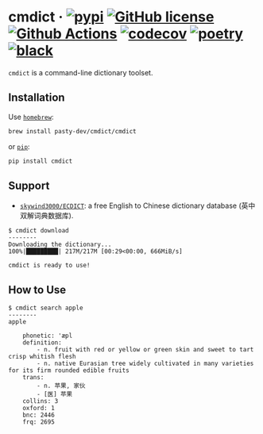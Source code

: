 # cmdict &middot; [![pypi](https://badge.fury.io/py/cmdict.svg)](https://pypi.org/project/cmdict/) [![GitHub license](https://img.shields.io/badge/license-MIT-blue.svg)](https://github.com/zequnyu/cmdict/blob/master/LICENSE) [![Github Actions](https://github.com/zequnyu/cmdict/workflows/cmdict/badge.svg)](https://github.com/zequnyu/cmdict/actions) [![codecov](https://codecov.io/gh/zequnyu/cmdict/branch/master/graph/badge.svg)](https://codecov.io/gh/zequnyu/cmdict) [![poetry](https://img.shields.io/badge/PyPM-poetry-5975aa)](https://python-poetry.org) [![black](https://img.shields.io/badge/code%20style-black-000000.svg)](https://github.com/psf/black)

`cmdict` is a command-line dictionary toolset.

## Installation

Use [`homebrew`](https://brew.sh/):

```sh
brew install pasty-dev/cmdict/cmdict
```

or [`pip`](https://pypi.org/project/cmdict/):

```sh
pip install cmdict
```

## Support

- [`skywind3000/ECDICT`](https://github.com/skywind3000/ECDICT/releases): a free English to Chinese dictionary database (英中双解词典数据库).

```
$ cmdict download
--------
Downloading the dictionary...
100%|█████████| 217M/217M [00:29<00:00, 666MiB/s]

cmdict is ready to use!
```

## How to Use

```
$ cmdict search apple
--------
apple

    phonetic: 'æpl
    definition: 
        - n. fruit with red or yellow or green skin and sweet to tart crisp whitish flesh
        - n. native Eurasian tree widely cultivated in many varieties for its firm rounded edible fruits
    trans: 
        - n. 苹果, 家伙
        - [医] 苹果
    collins: 3
    oxford: 1
    bnc: 2446
    frq: 2695
```
